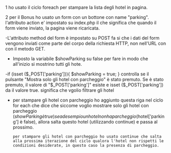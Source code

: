 1 ho usato il ciclo foreach per stampare la lista degli hotel in pagina.

2 per il Bonus ho usato un form con un bottone con name "parking". l'attributo action e' impostato su index.php il  che significa che quando il form viene inviato, la pagina viene ricaricata. 

-L'attributo method del form è impostato su POST fa si che i dati del form vengono inviati come parte del corpo della richiesta HTTP, non nell'URL con con il metodo GET.

- Imposto la variabile $showParking su false per fare in modo che all'inizio si mostrino tutti gli hote.

-if (isset ($_POST['parking'])){ $showParking = true; } controlla se il pulsante "Mostra solo gli hotel con parcheggio" è stato premuto. Se è stato premuto, il valore di "$_POST['parking']" esiste e isset ($_POST['parking']) da il valore true. significa che vgolio filtrare gli hotel

- per stampare gli hotel con parcheggio ho aggiunto questa riga nel ciclo for each
      <?php if ($showParking && !$hotel['parking']) continue; ?>
      che dice che siccome  voglio  mostrare solo gli hotel con parcheggio ($showParking è true)  se ad esempio un  hotel non ha parcheggio ($hotel['parking'] è false), allora salta questo hotel (utilizzando continue) e passa al prossimo.

      per stampare gli hotel con parcheggio ho usato continue che salta alla prossima iterazione del ciclo qualora l'hotel non rispetti le condizioni desiderate, in questo caso la presenza di parcheggio.